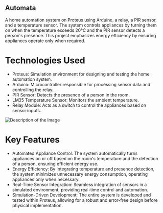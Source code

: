 ## Automata

A home automation system on Proteus using Arduino, a relay, a PIR sensor, and a temperature sensor. The system controls appliances by turning them on when the temperature exceeds 20°C and the PIR sensor detects a person's presence. This project emphasizes energy efficiency by ensuring appliances operate only when required.



# Technologies Used
- Proteus: Simulation environment for designing and testing the home automation system.
- Arduino: Microcontroller responsible for processing sensor data and controlling the relay.
- PIR Sensor: Detects the presence of a person in the room.
- LM35 Temperature Sensor: Monitors the ambient temperature.
- Relay Module: Acts as a switch to control the appliances based on sensor inputs.

![Description of the Image](https://drive.google.com/uc?export=download&id=1LecIwKjJiUcqs8Ip4aG70_SGCBhPP1CP)


# Key Features

- Automated Appliance Control: The system automatically turns appliances on or off based on the room's temperature and the detection of a person, ensuring efficient energy use.
- Energy Efficiency: By integrating temperature and presence detection, the system minimizes unnecessary energy consumption, operating appliances only when necessary.
- Real-Time Sensor Integration: Seamless integration of sensors in a simulated environment, providing real-time control and automation.
- Simulation-Driven Development: The entire system is developed and tested within Proteus, allowing for a robust and error-free design before physical implementation.

